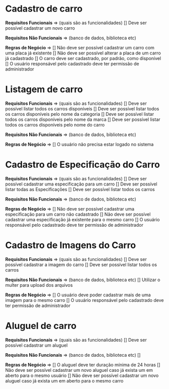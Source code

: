 # Cadastro de carro

**Requisitos Funcionais** => (quais são as funcionalidades)
[] Deve ser possível cadastrar um novo carro

**Requisitos Não Funcionais** => (banco de dados, biblioteca etc)

**Regras de Negócio** =>
[] Não deve ser possível cadastrar um carro com uma placa já existente
[] Não deve ser possível alterar a placa de um carro já cadastrado
[] O carro deve ser cadastrado, por padrão, como disponível
[] O usuário responsável pelo cadastrado deve ter permissão de administrador


# Listagem de carro

**Requisitos Funcionais** => (quais são as funcionalidades)
[] Deve ser possível listar todos os carros disponíveis
[] Deve ser possível listar todos os carros disponíveis pelo nome da categoria
[] Deve ser possível listar todos os carros disponíveis pelo nome da marca
[] Deve ser possível listar todos os carros disponíveis pelo nome do carro

**Requisitos Não Funcionais** => (banco de dados, biblioteca etc)

**Regras de Negócio** =>
[] O usuário não precisa estar logado no sistema 


# Cadastro de Especificação do Carro

**Requisitos Funcionais** => (quais são as funcionalidades)
[] Deve ser possível cadastrar uma especificação para um carro
[] Deve ser possível listar todas as Especificações
[] Deve ser possível listar todos os carros

**Requisitos Não Funcionais** => (banco de dados, biblioteca etc)

**Regras de Negócio** =>
[] Não deve ser possível cadastrar uma especificação para um carro não cadastrado
[] Não deve ser possível cadastrar uma especificação já existente para o mesmo carro
[] O usuário responsável pelo cadastrado deve ter permissão de administrador


# Cadastro de Imagens do Carro

**Requisitos Funcionais** => (quais são as funcionalidades)
[] Deve ser possível cadastrar a imagem do carro
[] Deve ser possível listar todos os carros

**Requisitos Não Funcionais** => (banco de dados, biblioteca etc)
[] Utilizar o multer para upload dos arquivos

**Regras de Negócio** =>
[] O usuário deve poder cadastrar mais de uma imagem para o mesmo carro
[] O usuário responsável pelo cadastrado deve ter permissão de administrador


# Aluguel de carro

**Requisitos Funcionais** => (quais são as funcionalidades)
[] Deve ser possível cadastrar um aluguel

**Requisitos Não Funcionais** => (banco de dados, biblioteca etc)
[] 

**Regras de Negócio** =>
[] O aluguel deve ter duração mínima de 24 horas
[] Não deve ser possível cadastrar um novo aluguel caso já exista um em aberto para o mesmo usuário
[] Não deve ser possível cadastrar um novo aluguel caso já exista um em aberto para o mesmo carro
